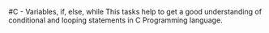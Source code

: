 #C - Variables, if, else, while
This tasks help to get a good understanding of conditional 
and looping statements in C Programming language.
